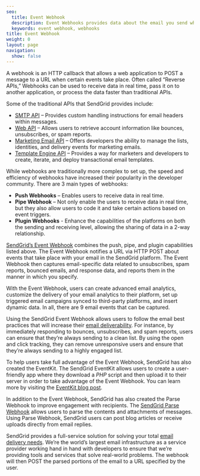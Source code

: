 ```yaml
---
seo:
  title: Event Webhook
  description: Event Webhooks provides data about the email you send when the user takes an action.
  keywords: event webhook, webhooks
title: Event Webhook
weight: 0
layout: page
navigation:
  show: false
---
```


A webhook is an HTTP callback that allows a web application to POST a message to a URL when certain events take place. Often called “Reverse APIs,” Webhooks can be used to receive data in real time, pass it on to another application, or process the data faster than traditional APIs.

Some of the traditional APIs that SendGrid provides include:

* [SMTP API]({{root_url}}/for-developers/sending-email/building-an-smtp-email/) – Provides custom handling instructions for email headers within messages.
* [Web API]({{root_url}}/api-reference/) – Allows users to retrieve account information like bounces, unsubscribes, or spam reports.
* [Marketing Email API](https://sendgrid.com/email-marketing) – Offers developers the ability to manage the lists, identities, and delivery events for marketing emails.
* [Template Engine API](https://sendgrid.com/transactional-email) – Provides a way for marketers and developers to create, iterate, and deploy transactional email templates.

While webhooks are traditionally more complex to set up, the speed and efficiency of webhooks have increased their popularity in the developer community. There are 3 main types of webhooks:

* <strong>Push Webhooks</strong> – Enables users to receive data in real time.
* <strong>Pipe Webhook</strong> – Not only enable the users to receive data in real time, but they also allow users to code it and take certain actions based on event triggers.
* <strong>Plugin Webhooks</strong> - Enhance the capabilities of the platforms on both the sending and receiving level, allowing the sharing of data in a 2-way relationship.

[SendGrid’s Event Webhook]({{root_url}}/for-developers/tracking-events/getting-started-event-webhook/) combines the push, pipe, and plugin capabilities listed above. The Event Webhook notifies a URL via HTTP POST about events that take place with your email in the SendGrid platform. The Event Webhook then captures email-specific data related to unsubscribes, spam reports, bounced emails, and response data, and reports them in the manner in which you specify.

With the Event Webhook, users can create advanced email analytics, customize the delivery of your email analytics to their platform, set up triggered email campaigns synced to third-party platforms, and insert dynamic data. In all, there are 9 email events that can be captured.

Using the SendGrid Event Webhook allows users to follow the email best practices that will increase their [email deliverability]({{root_url}}/glossary/deliverability/). For instance, by immediately responding to bounces, unsubscribes, and spam reports, users can ensure that they’re always sending to a clean list. By using the open and click tracking, they can remove unresponsive users and ensure that they’re always sending to a highly engaged list.

To help users take full advantage of the Event Webhook, SendGrid has also created the EventKit. The SendGrid EventKit allows users to create a user-friendly app where they download a *PHP* script and then upload it to their server in order to take advantage of the Event Webhook. You can learn more by visiting the [EventKit blog post](https://sendgrid.com/blog/open-source-eventkit-for-event-webhook/).

In addition to the Event Webhook, SendGrid has also created the Parse Webhook to improve engagement with recipients. The [SendGrid Parse Webhook]({{root_url}}/for-developers/parsing-email/setting-up-the-inbound-parse-webhook/) allows users to parse the contents and attachments of messages. Using Parse Webhook, SendGrid users can post blog articles or receive uploads directly from email replies.

SendGrid provides a full-service solution for solving your total [email delivery needs](https://sendgrid.com). We’re the world’s largest email infrastructure as a service provider working hand in hand with developers to ensure that we’re providing tools and services that solve real-world problems. The webhook will then POST the parsed portions of the email to a URL specified by the user.
